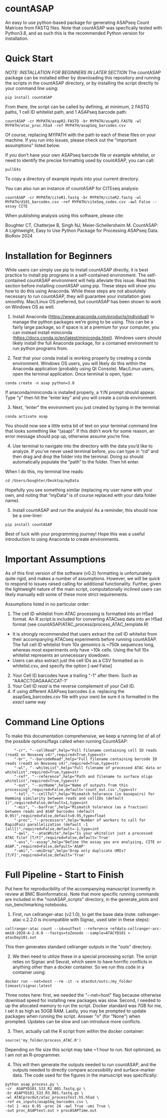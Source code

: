 # countASAP
An easy to use python-based package for generating ASAPseq Count Matrices from FASTQ files. Note that countASAP was specfically tested with Python3.8, and as such this is the recommended Python version for installation.

# Quick Start
*NOTE: INSTALLATION FOR BEGINNERS IN LATER SECTION*
The countASAP package can be installed either by downloading this repository and running the scripts in the countASAP directory, or by installing the script directly to your command line using:

```
pip install countASAP
```

From there, the script can be called by defining, at minimum, 2 FASTQ paths, 1 cell ID whitelist path, and 1 ASAPseq barcode path:

```
countASAP -cr MYPATH/asapR2.FASTQ -br MYPATH/asapR3.FASTQ -wl MYPATH/atac_proc.h5ad -ref MYPATH/asapSeq_barcodes.csv
```

Of course, replacing MYPATH with the path to each of these files on your machine. If you run into issues, please check out the "important assumptions" listed below.

If you don't have your own ASAPseq barcode file or example whitelist, or need to identify the precise formatting used by countASAP, you can call:

```
pullEXs
```

To copy a directory of example inputs into your current directory.

You can also run an instance of countASAP for CITEseq analysis:

```
countASAP -cr MYPATH/citeR1.fastq -br MYPATH/citeR2.fastq -wl MYPATH/d101_barcodes.csv -ref MYPATH/citeSeq_codes.csv -awl False --assay CITE
```

When publishing analysis using this software, please cite:

Boughter CT, Chatterjee B, Singh NJ, Meier-Schellersheim M. CountASAP: A Lightweight, Easy to Use Python Package for Processing ASAPseq Data. BioRxiv 2024

# Installation for Beginners
While users can simply use pip to install countASAP directly, it is best practice to install pip programs in a self-contained environment. The self-contained countASAP environment will help alleviate this issue. Read this section before installing countASAP using pip. These steps will show you how to do this using Anaconda. While these steps are not absolutely necessary to run countASAP, they will guarantee your installation goes smoothly. Mac/Linux OS preferred, but countASAP has been shown to work on Windows OS as well.

1. Install Anaconda (https://www.anaconda.com/products/individual) to manage the python packages we’re going to be using. This can be a fairly large package, so if space is at a premium for your computer, you can instead install miniconda (https://docs.conda.io/en/latest/miniconda.html). Windows users should likely install the full Anaconda package, for a contained environment to run python programs from.

2. Test that your conda install is working properly by creating a conda environment. Windows OS users, you will likely do this within the Anaconda application (probably using Qt Console). Mac/Linux users, open the terminal application. Once terminal is open, type:

```
conda create -n asap python=3.8
```

If anaconda/miniconda is installed properly, a Y/N prompt should appear. Type “y” then hit the “enter key” and you will create a conda environment.

3. Next, “enter” the environment you just created by typing in the terminal:

```
conda activate asap
```

You should now see a little extra bit of text on your terminal command line that looks something like “(asap)”. If this didn’t work for some reason, an error message should pop up, otherwise assume you’re fine.

4. Use terminal to navigate into the directory with the data you’d like to analyze. If you’ve never used terminal before, you can type in “cd” and then drag and drop the folder into the terminal. Doing so should automatically populate the “path” to the folder. Then hit enter.

When I do this, my terminal line reads:

```
cd /Users/boughter/Desktop/myData
```

Hopefully you see something similar (replacing my user name with your own, and noting that “myData” is of course replaced with your data folder name).

5. Install countASAP and run the analysis! As a reminder, this should now be a one-liner:

```
pip install countASAP
```

Best of luck with your programming journey! Hope this was a useful introduction to using Anaconda to create environments.

# Important Assumptions
As of this first version of the software (v0.2) formatting is unfortunately quite rigid, and makes a number of assumptions. However, we will be quick to respond to issues raised calling for additional functionality. Further, given the lightweight nature of the main script, computationally inclined users can likely manually edit some of these more strict requirements.

Assumptions listed in no particular order:
1. The cell ID whitelist from ATAC processing is formatted into an H5ad format. An R script is included for converting ATACseq data into an H5ad format (see countASAP/ATAC_process/process_ATAC_template.R)
- It is *strongly* recommended that users extract the cell ID whitelist from their accompanying ATACseq experiments before running countASAP. The full cell ID whitelist from 10x genomics is ~750k sequences long, whereas most experiments only have ~10k cells. Using the full 10x whitelist represents an unnecessary slowdown.
- Users can also extract just the cell IDs as a CSV formatted as in whitelist.csv, and specify the option [-awl False]
2. Your Cell ID barcodes have a trailing "-1" after them. Such as "AAACCTGAGAAACCAT-1"
3. Your Cell ID *read* is the reverse complement of your Cell ID.
4. If using different ASAPseq barcodes (i.e. replacing the asapSeq_barcodes.csv file with your own) be sure it is formatted in the *exact* same way

# Command Line Options
To make this documentation comprehensive, we keep a running list of all of the possible options/flags called when running CountASAP:

```
    "-cr", "--cellRead",help="Full filename containing cell ID reads (read2 on Novaseq v4)",required=True,type=str
    "-br", "--barcodeRead",help="Full filename containing barcode ID reads (read3 on Novaseq v4)",required=True,type=str
    "-wl", "--whiteList",help="Full filename of processed ATAC data or whitelist",required=True,type=str
    "-ref", "--reference",help="Path and filename to surface oligo whitelist",required=True,type=str
    "-out", "--outName",help="Name of outputs from this processing",required=False,default='count_out.csv',type=str
    "-tol", "--cellTol",help="Mismatch tolerance (in basepairs) for Hamming similarity between reads and cellIDs (default 1)",required=False,default=1,type=int
    "-mis", "--barFrac",help="Mismatch tolerance (as a fraction) between reads and ASAP barcodes (default 0.95)",required=False,default=0.95,type=float
    "-proc", "--processors",help="Number of workers to call for RapidFuzz parallelization (default -1 [all])",required=False,default=-1,type=int
    "-awl", "--atacWhite",help="Is your whitelist just a processed ATAC file? [T/F]",required=False,default='True'
    "-ass","--assay",help="Define the assay you are analyzing, CITE or ASAP.",required=False,default='ASAP'
    "-umi","--umiDrop",help='Drop only duplicate UMIs? [T/F]',required=False,default='True'
```
# Full Pipeline - Start to Finish
Put here for reproducibility of the accompanying manuscript (currently in review at BMC Bioinformatics). Note that more specific running commands are included in the "nonASAP_scripts" directory, in the generate_plots and run_benchmarking notebooks.

1. First, run cellranger-atac (v2.1.0), to get the base data (note: cellranger-atac v.2.2.0 is incompatible with Signac, used later in these steps):

```
cellranger-atac count --id=outTest --reference refdata-cellranger-arc-mm10-2020-A-2.0.0 --fastqs=toZenodo --sample=ATACYD101 > atacDay101.out
```

This then generates standard cellranger outputs in the "outs" directory. 

2. We then need to utilize these in a special processing script. The script relies on Signac and Seurat, which seem to have horrific conflicts in anything other than a docker container. So we run this code in a container using:

```
docker run --net=host --rm -it -v atacOut/outs:/my_folder  timoast/signac:latest
```

Three notes here: first, we needed the "--net=host" flag because otherwise download speed for installing new packages was slow. Second, I needed to up the allocated memory to run the script. Docker standard was 7GB for me, I set it as high as 50GB RAM. Lastly, you may be prompted to update packages when running the script. Answer "n" (for "None") when prompted. Updates can be slow and can introduce more conflicts.

3. Then, actually call the R script from within the docker container:

```
source('my_folder/process_ATAC.R')
```

Depending on file size this script may take ~1 hour to run. Not optimized, as I am not an R-programmer.

4. This will then generate the outputs needed to run countASAP, and the outputs needed to directly compare accessibility and surface-marker data. The code used for the figures in the manuscript was specifically:

```
python asap_process.py \
-cr  ASAPYD101_S33_R2_001.fastq.gz \
-br ASAPYD101_S33_R3_001.fastq.gz \
-wl ATACprocOut/atac_processTest.h5.h5ad \
-ref ex_inputs/asapSeq_barcodes.csv \
-tol 1 -mis 0.95 -proc 24 -awl True -umi True \
-out proc_ASAPtest.out > procASAPTime.out
```
